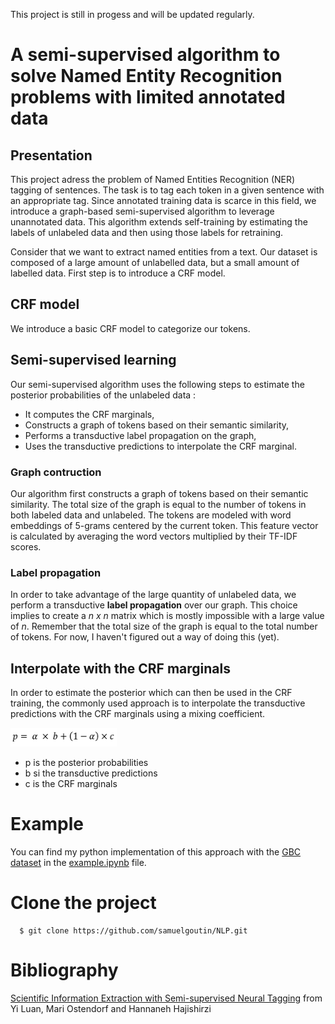 This project is still in progess and will be updated regularly.

# A semi-supervised algorithm to solve Named Entity Recognition problems with limited annotated data
## Presentation

This project adress the problem of Named Entities Recognition (NER) tagging of sentences. The task is to tag each token in a given sentence with an appropriate tag.
Since annotated training data is scarce in this field, we introduce a graph-based semi-supervised algorithm to leverage unannotated data. 
This algorithm extends self-training by estimating the labels of unlabeled data and then using those labels for retraining.

Consider that we want to extract named entities from a text. Our dataset is composed of a large amount of unlabelled data, but a small amount of labelled data. First step is to introduce a CRF model.

## CRF model

We introduce a basic CRF model to categorize our tokens.

## Semi-supervised learning

Our semi-supervised algorithm uses the following steps to estimate the posterior probabilities of the unlabeled data :
    
   * It computes the CRF marginals,
   * Constructs a graph of tokens based on their semantic similarity,
   * Performs a transductive label propagation on the graph,
   * Uses the transductive predictions to interpolate the CRF marginal.

### Graph contruction

Our algorithm first constructs a graph of tokens based on their semantic similarity. The total size of the graph is equal to the number of tokens in both labeled data and unlabeled. The tokens are modeled with word embeddings of 5-grams centered by the current token. This feature vector is calculated by averaging the word vectors multiplied by their TF-IDF scores.

### Label propagation
In order to take advantage of the large quantity of unlabeled data, we perform a transductive **label propagation** over our graph. This choice implies to create a *n x n* matrix which is mostly impossible with a large value of *n*. Remember that the total size of the graph is equal to the total number of tokens. For now, I haven't figured out a way of doing this (yet).

## Interpolate with the CRF marginals

In order to estimate the posterior which can then be used in the CRF training, the commonly used approach is to interpolate the transductive predictions with the CRF marginals using a mixing coefficient.


<img src="https://github.com/samuelgoutin/NLP/blob/master/interpolate.PNG" width="170" height="30">


* p is the posterior probabilities
* b si the transductive predictions
* c is the CRF marginals


# Example

You can find my python implementation of this approach with the [GBC dataset](https://www.kaggle.com/abhinavwalia95/entity-annotated-corpus) in the [example.ipynb](https://github.com/samuelgoutin/NLP/blob/master/example.ipynb) file.
# Clone the project
```
  $ git clone https://github.com/samuelgoutin/NLP.git
```

# Bibliography 

[Scientific Information Extraction with Semi-supervised Neural Tagging](https://luanyi.github.io/YiLuan_files/keyphrase2017.pdf) from Yi Luan, Mari Ostendorf and Hannaneh Hajishirzi
